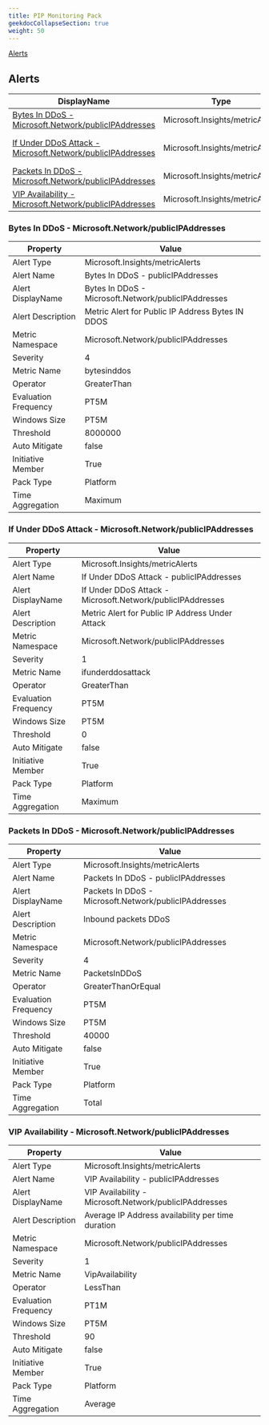 ```yaml
---
title: PIP Monitoring Pack
geekdocCollapseSection: true
weight: 50
---
```

[Alerts](#alerts)

## Alerts

|DisplayName|Type|Description|
|---|---|---|
|[Bytes In DDoS - Microsoft.Network/publicIPAddresses](#bytes-in-ddos---microsoftnetworkpublicipaddresses)|Microsoft.Insights/metricAlerts|Bytes In DDoS - publicIPAddresses|
|[If Under DDoS Attack - Microsoft.Network/publicIPAddresses](#if-under-ddos-attack---microsoftnetworkpublicipaddresses)|Microsoft.Insights/metricAlerts|If Under DDoS Attack - publicIPAddresses|
|[Packets In DDoS - Microsoft.Network/publicIPAddresses](#packets-in-ddos---microsoftnetworkpublicipaddresses)|Microsoft.Insights/metricAlerts|Packets In DDoS - publicIPAddresses|
|[VIP Availability - Microsoft.Network/publicIPAddresses](#vip-availability---microsoftnetworkpublicipaddresses)|Microsoft.Insights/metricAlerts|VIP Availability - publicIPAddresses|

### Bytes In DDoS - Microsoft.Network/publicIPAddresses

|Property | Value |
|---|---|
|Alert Type                    | Microsoft.Insights/metricAlerts |
|Alert Name                    |Bytes In DDoS - publicIPAddresses|
|Alert DisplayName             |Bytes In DDoS - Microsoft.Network/publicIPAddresses|
|Alert Description             |Metric Alert for Public IP Address Bytes IN DDOS|
|Metric Namespace             |Microsoft.Network/publicIPAddresses|
|Severity                    |4|
|Metric Name                  |bytesinddos|
|Operator                     |GreaterThan|
|Evaluation Frequency       |PT5M|
|Windows Size                |PT5M|
|Threshold                 |8000000|
|Auto Mitigate              |false|
|Initiative Member             |True|
|Pack Type                     |Platform|
|Time Aggregation              |Maximum|

### If Under DDoS Attack - Microsoft.Network/publicIPAddresses

|Property | Value |
|---|---|
|Alert Type                    | Microsoft.Insights/metricAlerts |
|Alert Name                    |If Under DDoS Attack - publicIPAddresses|
|Alert DisplayName             |If Under DDoS Attack - Microsoft.Network/publicIPAddresses|
|Alert Description             |Metric Alert for Public IP Address Under Attack|
|Metric Namespace             |Microsoft.Network/publicIPAddresses|
|Severity                    |1|
|Metric Name                  |ifunderddosattack|
|Operator                     |GreaterThan|
|Evaluation Frequency       |PT5M|
|Windows Size                |PT5M|
|Threshold                 |0|
|Auto Mitigate              |false|
|Initiative Member             |True|
|Pack Type                     |Platform|
|Time Aggregation              |Maximum|

### Packets In DDoS - Microsoft.Network/publicIPAddresses

|Property | Value |
|---|---|
|Alert Type                    | Microsoft.Insights/metricAlerts |
|Alert Name                    |Packets In DDoS - publicIPAddresses|
|Alert DisplayName             |Packets In DDoS - Microsoft.Network/publicIPAddresses|
|Alert Description             |Inbound packets DDoS|
|Metric Namespace             |Microsoft.Network/publicIPAddresses|
|Severity                    |4|
|Metric Name                  |PacketsInDDoS|
|Operator                     |GreaterThanOrEqual|
|Evaluation Frequency       |PT5M|
|Windows Size                |PT5M|
|Threshold                 |40000|
|Auto Mitigate              |false|
|Initiative Member             |True|
|Pack Type                     |Platform|
|Time Aggregation              |Total|

### VIP Availability - Microsoft.Network/publicIPAddresses

|Property | Value |
|---|---|
|Alert Type                    | Microsoft.Insights/metricAlerts |
|Alert Name                    |VIP Availability - publicIPAddresses|
|Alert DisplayName             |VIP Availability - Microsoft.Network/publicIPAddresses|
|Alert Description             |Average IP Address availability per time duration|
|Metric Namespace             |Microsoft.Network/publicIPAddresses|
|Severity                    |1|
|Metric Name                  |VipAvailability|
|Operator                     |LessThan|
|Evaluation Frequency       |PT1M|
|Windows Size                |PT5M|
|Threshold                 |90|
|Auto Mitigate              |false|
|Initiative Member             |True|
|Pack Type                     |Platform|
|Time Aggregation              |Average|

